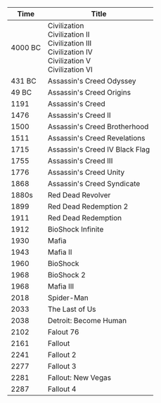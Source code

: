 |Time|Title|
|---|---|
4000 BC | Civilization<br/>Civilization II<br/>Civilization III<br/>Civilization IV<br/>Civilization V<br/>Civilization VI
431 BC | Assassin's Creed Odyssey 
49 BC | Assassin's Creed Origins 
1191 | Assassin's Creed 
1476 | Assassin's Creed II
1500 | Assassin's Creed Brotherhood
1511 | Assassin's Creed Revelations
1715 | Assassin's Creed IV Black Flag 
1755 | Assassin's Creed III
1776 | Assassin's Creed Unity 
1868 | Assassin's Creed Syndicate 
1880s | Red Dead Revolver 
1899 | Red Dead Redemption 2 
1911 | Red Dead Redemption 
1912 | BioShock Infinite 
1930 | Mafia
1943 | Mafia II 
1960 | BioShock
1968 | BioShock 2 
1968 | Mafia III 
2018 | Spider-Man 
2033 | The Last of Us 
2038 | Detroit: Become Human 
2102 | Falout 76 
2161 | Fallout 
2241 | Fallout 2
2277 | Fallout 3
2281 | Fallout: New Vegas 
2287 | Fallout 4

